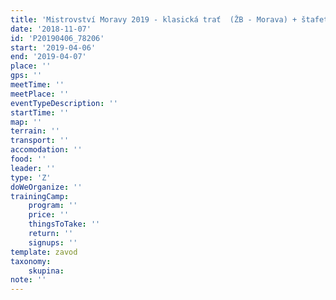 ```yaml
---
title: 'Mistrovství Moravy 2019 - klasická trať  (ŽB - Morava) + štafety (AOV)'
date: '2018-11-07'
id: 'P20190406_78206'
start: '2019-04-06'
end: '2019-04-07'
place: ''
gps: ''
meetTime: ''
meetPlace: ''
eventTypeDescription: ''
startTime: ''
map: ''
terrain: ''
transport: ''
accomodation: ''
food: ''
leader: ''
type: 'Z'
doWeOrganize: ''
trainingCamp:
    program: ''
    price: ''
    thingsToTake: ''
    return: ''
    signups: ''
template: zavod
taxonomy:
    skupina:
note: ''
---
```

